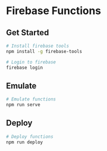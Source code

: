 # Firebase Functions

## Get Started

```zsh
# Install firebase tools
npm install -g firebase-tools

# Login to firebase
firebase login
```

## Emulate

```zsh
# Emulate functions
npm run serve
```

## Deploy

```zsh
# Deploy functions
npm run deploy
```
